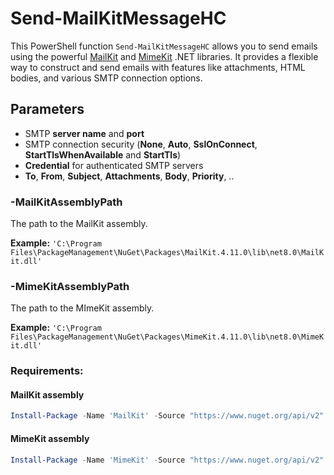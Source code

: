 # Send-MailKitMessageHC

This PowerShell function `Send-MailKitMessageHC` allows you to send emails using the powerful [MailKit](https://github.com/jstedfast/MailKit) and [MimeKit](https://github.com/jstedfast/MimeKit) .NET libraries. It provides a flexible way to construct and send emails with features like attachments, HTML bodies, and various SMTP connection options.

## Parameters

- SMTP **server name** and **port**
- SMTP connection security (**None**, **Auto**, **SslOnConnect**, **StartTlsWhenAvailable** and **StartTls**)
- **Credential** for authenticated SMTP servers
- **To**, **From**, **Subject**, **Attachments**, **Body**, **Priority**, ..

### -MailKitAssemblyPath

The path to the MailKit assembly.

**Example:** `'C:\Program Files\PackageManagement\NuGet\Packages\MailKit.4.11.0\lib\net8.0\MailKit.dll'`

### -MimeKitAssemblyPath

The path to the MImeKit assembly.

**Example:** `'C:\Program Files\PackageManagement\NuGet\Packages\MimeKit.4.11.0\lib\net8.0\MimeKit.dll'`

### Requirements:

#### MailKit assembly
```powershell
Install-Package -Name 'MailKit' -Source "https://www.nuget.org/api/v2" -SkipDependencies -Scope AllUsers
```

#### MimeKit assembly
```powershell
Install-Package -Name 'MimeKit' -Source "https://www.nuget.org/api/v2" -SkipDependencies -Scope AllUsers
```
